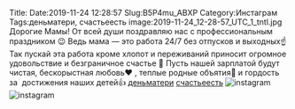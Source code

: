 Title:
Date:2019-11-24 12:28:57
Slug:B5P4mu_ABXP
Category:Инстаграм
Tags:деньматери, счастьеесть
image:2019-11-24_12-28-57_UTC_1_tntl.jpg
Дорогие Мамы!
 От всей души поздравляю нас с профессиональным праздником 😉
Ведь мама — это работа 24/7 без отпусков и выходных☝️
Так пускай эта работа кроме хлопот и переживаний приносит огромное удовольствие и безграничное счастье 🥰
 Пусть нашей зарплатой будут чистая, бескорыстная любовь❤ , теплые родные объятия🤗 и гордость за  достижения наших детей👍
[деньматери]({tag}деньматери) [счастьеесть]({tag}счастьеесть)
![instagram]({attach}images/2019-11-24_12-28-57_UTC_1.jpg)
![instagram]({attach}images/2019-11-24_12-28-57_UTC_2.jpg)
